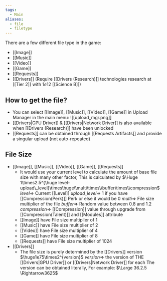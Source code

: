 ```yaml
---
tags:
  - Main
aliases:
  - file
  - filetype
---
```

There are a few different file type in the game:
- [[Image]]
- [[Music]]
- [[Video]]
- [[Game]]
- [[Requests]]
- [[Drivers]] (Require [[Drivers (Research)]] technologies research at [[Tier 2]] with $1e12$ [[Science B]])

## How to get the file?
- You can select [[Image]], [[Music]], [[Video]], [[Game]] in Upload Manager in the main menu:
![[upload_mgr.png]]
- [[Drivers|GPU Driver]] & [[Drivers|Network Driver]] is also available when [[Drivers (Research)]] have been unlocked
- [[Requests]] can be obtained through [[Requests Artifacts]] and provide a singular upload (not auto-repeated)

## File Size
- [[Image]], [[Music]], [[Video]], [[Game]], [[Requests]]
	- It would use your current level to calculate the amount of base file size with many other factor, This is calculated by
	 $\Huge 1\times2.5^{\huge level-upload\_level}\times\huge\\multi\times\\buffer\times\\compression$ 
	 $level \Rightarrow$ Current [[Level]]
	 $upload\_level\Rightarrow$  $1$ if you have [[Compression(Perk)]] Perk or else it would be $0$
	 $multi \Rightarrow$ File size multiplier of the file
	 $buffer\Rightarrow$ Random value between $0.8$ and $1.2$
	 $compression \Rightarrow$ [[Compression]] value through upgrade from [[Compression(Talent)]] and [[Modules]] attribute
	 - [[Image]] have File size multiplier of $1$
	 - [[Music]] have File size multiplier of $2$
	 - [[Video]] have File size multiplier of $4$
	 - [[Game]] have File size multiplier of $8$
	 - [[Requests]] have File size multiplier of $1024$
- [[Drivers]]
	- The file size is purely determined by the [[Drivers]] version
	 $\huge1e75\times2^{version}$ 
	 $version \Rightarrow$ the version of THE [[Drivers|GPU Driver]] or [[Drivers|Network Driver]] for each
	 The version can be obtained literally, For example:
	 $\Large 36.2.5 \Rightarrow3625$ 